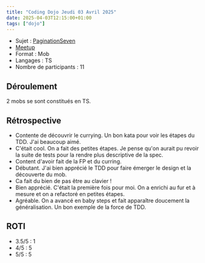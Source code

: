 ```yaml
---
title: "Coding Dojo Jeudi 03 Avril 2025"
date: 2025-04-03T12:15:00+01:00
tags: ["dojo"]
---
```


- Sujet : [PaginationSeven](https://codingdojo.org/fr/kata/PaginationSeven/)
- [Meetup](https://www.meetup.com/software-craftsmanship-lyon/events/305268760/)
- Format : Mob
- Langages : TS
- Nombre de participants : 11 

## Déroulement

2 mobs se sont constitués en TS.

## Rétrospective

- Contente de découvrir le currying. Un bon kata pour voir les étapes du TDD. J'ai beaucoup aimé.
- C'était cool. On a fait des petites étapes. Je pense qu'on aurait pu revoir la suite de tests pour la rendre plus descriptive de la spec.
- Content d'avoir fait de la FP et du curring.
- Débutant. J'ai bien apprécié le TDD pour faire émerger le design et la découverte du mob.
- Ca fait du bien de pas être au clavier !
- Bien apprécié. C'était la première fois pour moi. On a enrichi au fur et à mesure et on a refactoré en petites étapes.
- Agréable. On a avancé en baby steps et fait apparaître doucement la généralisation. Un bon exemple de la force de TDD.

## ROTI

- 3.5/5 : 1 
- 4/5 : 5
- 5/5 : 5
